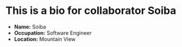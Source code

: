 # This is a bio for collaborator Soiba

- **Name:** Soiba
- **Occupation:** Software Engineer
- **Location:** Mountain View
